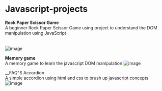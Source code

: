# Javascript-projects
__Rock Paper Scissor Game__ <br>
A beginner Rock Paper Scissor Game using   project to understand the DOM manipulation using JavaScript  
<br><br>
![image](https://github.com/pirjademl/Javascript-projects/assets/85778551/f15706a1-6847-4faa-a576-750df3043eb5)
<br>


__Memory game__<br>
A memory game to learn the javascript DOM manipulation 
![image](https://github.com/pirjademl/Javascript-projects/assets/85778551/1eb6119d-096c-4a49-9d48-349fa6639db7)




__FAQ"S Accordion<br>
A simple accordion using html and css to brush up javascript concepts
![image](https://github.com/pirjademl/Javascript-projects/assets/85778551/6c9c8e5b-f485-48c7-a18d-f4446994fec5)



